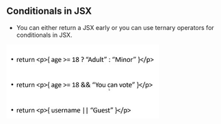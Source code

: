 ## Conditionals in JSX
- You can either return a JSX early or you can use ternary operators for conditionals in JSX.

<img src="./public/1.jpg">